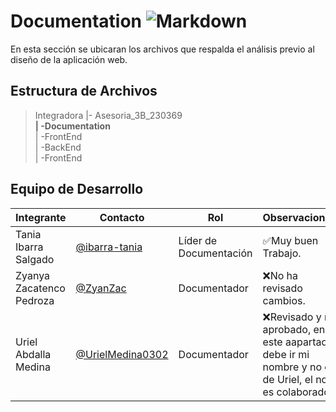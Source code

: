 # Documentation ![Markdown](https://img.shields.io/badge/Markdown-000000?styke=for-the-bodge&logo=markdown&logoColor=white)

En esta sección se ubicaran los archivos que respalda el análisis previo al diseño de la aplicación web. 

## Estructura de Archivos

>Integradora |- Asesoria_3B_230369 <br>
>**| -Documentation** <br>
>| -FrontEnd <br>
>| -BackEnd <br>
>| -FrontEnd 

## Equipo de Desarrollo

|Integrante|Contacto|Rol|Observaciones|
|----------|--------|---|-------------|
|Tania Ibarra Salgado|[@ibarra-tania](https://github.com/ibarra-tania)|Líder de Documentación|✅Muy buen Trabajo.|
|Zyanya Zacatenco Pedroza|[@ZyanZac](https://github.com/ZyanZac)|Documentador|❌No ha revisado cambios.|
|Uriel Abdalla Medina|[@UrielMedina0302](https://github.com/UrielMedina0302)|Documentador|❌Revisado y no aprobado, en este aapartado debe ir mi nombre y no el de Uriel, el no es colaborador.|
